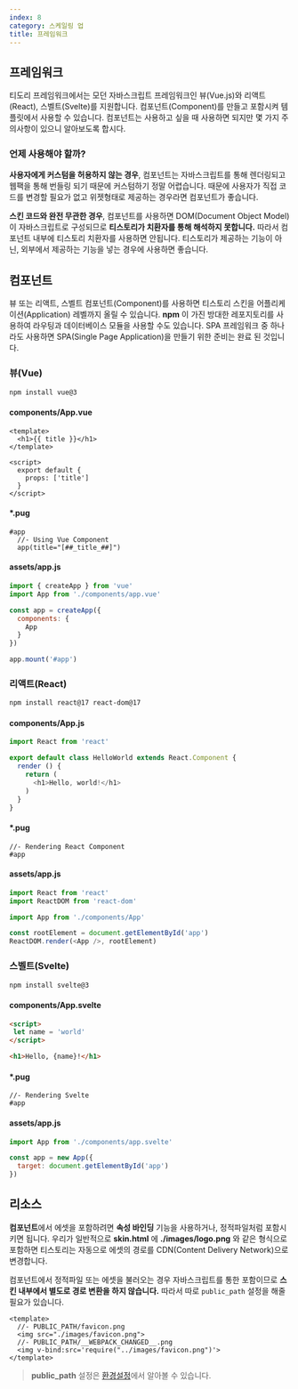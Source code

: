 ```yaml
---
index: 8
category: 스케일링 업
title: 프레임워크
---
```


## 프레임워크

티도리 프레임워크에서는 모던 자바스크립트 프레임워크인 뷰(Vue.js)와 리액트(React), 스벨트(Svelte)를 지원합니다. 컴포넌트(Component)를 만들고 포함시켜 템플릿에서 사용할 수 있습니다. 컴포넌트는 사용하고 싶을 때 사용하면 되지만 몇 가지 주의사항이 있으니 알아보도록 합시다.

### 언제 사용해야 할까?

**사용자에게 커스텀을 허용하지 않는 경우**, 컴포넌트는 자바스크립트를 통해 렌더링되고 웹팩을 통해 번들링 되기 때문에 커스텀하기 정말 어렵습니다. 때문에 사용자가 직접 코드를 변경할 필요가 없고 위젯형태로 제공하는 경우라면 컴포넌트가 좋습니다.

**스킨 코드와 완전 무관한 경우**, 컴포넌트를 사용하면 DOM(Document Object Model)이 자바스크립트로 구성되므로 **티스토리가 치환자를 통해 해석하지 못합니다.** 따라서 컴포넌트 내부에 티스토리 치환자를 사용하면 안됩니다. 티스토리가 제공하는 기능이 아닌, 외부에서 제공하는 기능을 넣는 경우에 사용하면 좋습니다.

## 컴포넌트

뷰 또는 리액트, 스벨트 컴포넌트(Component)를 사용하면 티스토리 스킨을 어플리케이션(Application) 레벨까지 올릴 수 있습니다. **npm** 이 가진 방대한 레포지토리를 사용하여 라우팅과 데이터베이스 모듈을 사용할 수도 있습니다. SPA 프레임워크 중 하나라도 사용하면 SPA(Single Page Application)을 만들기 위한 준비는 완료 된 것입니다.

### 뷰(Vue)

```bash
npm install vue@3
```

#### components/App.vue

```vue
<template>
  <h1>{{ title }}</h1>
</template>

<script>
  export default {
    props: ['title']
  }
</script>
```

#### *.pug

```pug
#app
  //- Using Vue Component
  app(title="[##_title_##]")
```

#### assets/app.js

```js
import { createApp } from 'vue'
import App from './components/app.vue'

const app = createApp({
  components: {
    App
  }
})

app.mount('#app')
```

### 리액트(React)

```bash
npm install react@17 react-dom@17
```

#### components/App.js

```js
import React from 'react'

export default class HelloWorld extends React.Component {
  render () {
    return (
      <h1>Hello, world!</h1>
    )
  }
}
```

#### *.pug

```pug
//- Rendering React Component
#app
```

#### assets/app.js

```js
import React from 'react'
import ReactDOM from 'react-dom'

import App from './components/App'

const rootElement = document.getElementById('app')
ReactDOM.render(<App />, rootElement)
```

### 스벨트(Svelte)

```bash
npm install svelte@3
```

#### components/App.svelte

```html
<script>
 let name = 'world'
</script>

<h1>Hello, {name}!</h1>
```

#### *.pug

```pug
//- Rendering Svelte
#app
```

#### assets/app.js

```js
import App from './components/app.svelte'

const app = new App({
  target: document.getElementById('app')
})
```

## 리소스

**컴포넌트**에서 에셋을 포함하려면 **속성 바인딩** 기능을 사용하거나, 정적파일처럼 포함시키면 됩니다. 우리가 일반적으로 **skin.html** 에 **./images/logo.png** 와 같은 형식으로 포함하면 티스토리는 자동으로 에셋의 경로를 CDN(Content Delivery Network)으로 변경합니다.

컴포넌트에서 정적파일 또는 에셋을 불러오는 경우 자바스크립트를 통한 포함이므로 **스킨 내부에서 별도로 경로 변환을 하지 않습니다.** 따라서 따로 `public_path` 설정을 해줄 필요가 있습니다.

```vue
<template>
  //- PUBLIC_PATH/favicon.png
  <img src="./images/favicon.png">
  //- PUBLIC_PATH/__WEBPACK_CHANGED__.png
  <img v-bind:src='require("../images/favicon.png")'>
</template>
```

> **public_path** 설정은 [환경설정](/docs/configuration)에서 알아볼 수 있습니다.
